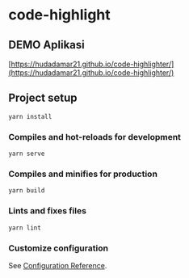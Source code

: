 # code-highlight

## DEMO Aplikasi
[https://hudadamar21.github.io/code-highlighter/](https://hudadamar21.github.io/code-highlighter/)

## Project setup
```
yarn install
```

### Compiles and hot-reloads for development
```
yarn serve
```

### Compiles and minifies for production
```
yarn build
```

### Lints and fixes files
```
yarn lint
```

### Customize configuration
See [Configuration Reference](https://cli.vuejs.org/config/).
